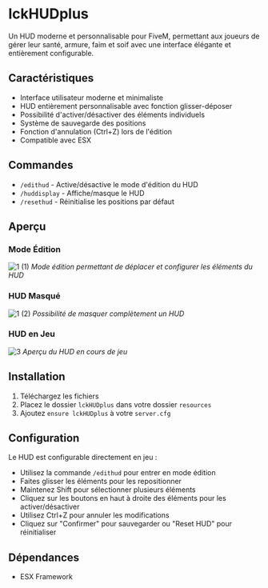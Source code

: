 # lckHUDplus

Un HUD moderne et personnalisable pour FiveM, permettant aux joueurs de gérer leur santé, armure, faim et soif avec une interface élégante et entièrement configurable.

## Caractéristiques

- Interface utilisateur moderne et minimaliste
- HUD entièrement personnalisable avec fonction glisser-déposer
- Possibilité d'activer/désactiver des éléments individuels
- Système de sauvegarde des positions
- Fonction d'annulation (Ctrl+Z) lors de l'édition
- Compatible avec ESX

## Commandes

- `/edithud` - Active/désactive le mode d'édition du HUD
- `/huddisplay` - Affiche/masque le HUD
- `/resethud` - Réinitialise les positions par défaut

## Aperçu

### Mode Édition
![1 (1)](https://github.com/user-attachments/assets/166ada85-7f55-43fd-827c-c8a1915070dd)
*Mode édition permettant de déplacer et configurer les éléments du HUD*

### HUD Masqué
![1 (2)](https://github.com/user-attachments/assets/e29fe8a1-bf1d-4751-ae00-a3ab0e371250)
*Possibilité de masquer complètement un HUD*

### HUD en Jeu
![3](https://github.com/user-attachments/assets/1bc25aff-20fa-4d3a-89bb-35185cc3eb86)
*Aperçu du HUD en cours de jeu*

## Installation

1. Téléchargez les fichiers
2. Placez le dossier `lckHUDplus` dans votre dossier `resources`
3. Ajoutez `ensure lckHUDplus` à votre `server.cfg`

## Configuration

Le HUD est configurable directement en jeu :
- Utilisez la commande `/edithud` pour entrer en mode édition
- Faites glisser les éléments pour les repositionner
- Maintenez Shift pour sélectionner plusieurs éléments
- Cliquez sur les boutons en haut à droite des éléments pour les activer/désactiver
- Utilisez Ctrl+Z pour annuler les modifications
- Cliquez sur "Confirmer" pour sauvegarder ou "Reset HUD" pour réinitialiser

## Dépendances

- ESX Framework
